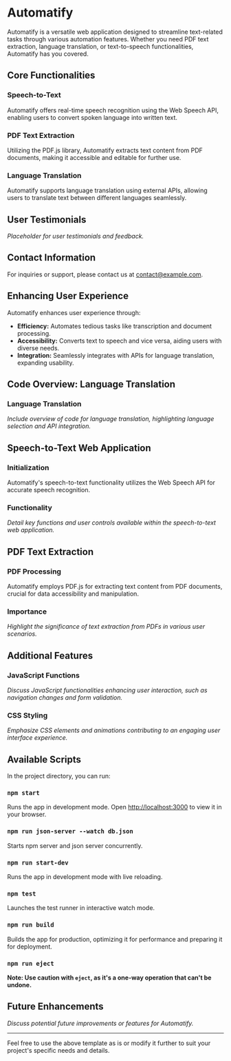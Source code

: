# Automatify

Automatify is a versatile web application designed to streamline text-related tasks through various automation features. Whether you need PDF text extraction, language translation, or text-to-speech functionalities, Automatify has you covered.

## Core Functionalities

### Speech-to-Text

Automatify offers real-time speech recognition using the Web Speech API, enabling users to convert spoken language into written text.

### PDF Text Extraction

Utilizing the PDF.js library, Automatify extracts text content from PDF documents, making it accessible and editable for further use.

### Language Translation

Automatify supports language translation using external APIs, allowing users to translate text between different languages seamlessly.

## User Testimonials

*Placeholder for user testimonials and feedback.*

## Contact Information

For inquiries or support, please contact us at [contact@example.com](mailto:contact@example.com).

## Enhancing User Experience

Automatify enhances user experience through:

- **Efficiency:** Automates tedious tasks like transcription and document processing.
- **Accessibility:** Converts text to speech and vice versa, aiding users with diverse needs.
- **Integration:** Seamlessly integrates with APIs for language translation, expanding usability.

## Code Overview: Language Translation

### Language Translation

*Include overview of code for language translation, highlighting language selection and API integration.*

## Speech-to-Text Web Application

### Initialization

Automatify's speech-to-text functionality utilizes the Web Speech API for accurate speech recognition.

### Functionality

*Detail key functions and user controls available within the speech-to-text web application.*

## PDF Text Extraction

### PDF Processing

Automatify employs PDF.js for extracting text content from PDF documents, crucial for data accessibility and manipulation.

### Importance

*Highlight the significance of text extraction from PDFs in various user scenarios.*

## Additional Features

### JavaScript Functions

*Discuss JavaScript functionalities enhancing user interaction, such as navigation changes and form validation.*

### CSS Styling

*Emphasize CSS elements and animations contributing to an engaging user interface experience.*

## Available Scripts

In the project directory, you can run:

### `npm start`

Runs the app in development mode. Open [http://localhost:3000](http://localhost:3000) to view it in your browser.

### `npm run json-server --watch db.json`

Starts npm server and json server concurrently.

### `npm run start-dev`

Runs the app in development mode with live reloading.

### `npm test`

Launches the test runner in interactive watch mode.

### `npm run build`

Builds the app for production, optimizing it for performance and preparing it for deployment.

### `npm run eject`

**Note: Use caution with `eject`, as it's a one-way operation that can't be undone.**

## Future Enhancements

*Discuss potential future improvements or features for Automatify.*

---

Feel free to use the above template as is or modify it further to suit your project's specific needs and details.
